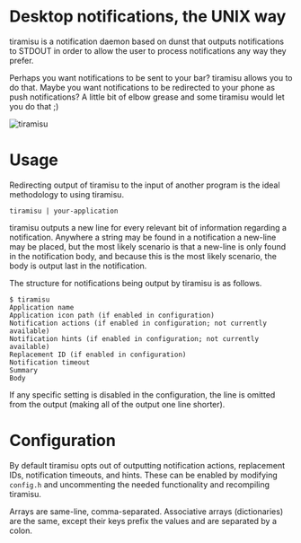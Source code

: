 # Desktop notifications, the UNIX way

tiramisu is a notification daemon based on dunst that outputs notifications
to STDOUT in order to allow the user to process notifications any way they prefer.

Perhaps you want notifications to be sent to your bar? tiramisu allows you to do that.
Maybe you want notifications to be redirected to your phone as push notifications? A little bit of elbow grease and some tiramisu would let you do that ;)

![tiramisu](https://github.com/Sweets/tiramisu/blob/master/example.gif)

# Usage

Redirecting output of tiramisu to the input of another program is the ideal methodology to using
tiramisu.

```
tiramisu | your-application
```

tiramisu outputs a new line for every relevant bit of information regarding a notification.
Anywhere a string may be found in a notification a new-line may be placed,
but the most likely scenario is that a new-line is only found in the notification body,
and because this is the most likely scenario, the body is output last in the notification.

The structure for notifications being output by tiramisu is as follows.

```
$ tiramisu
Application name
Application icon path (if enabled in configuration)
Notification actions (if enabled in configuration; not currently available)
Notification hints (if enabled in configuration; not currently available)
Replacement ID (if enabled in configuration)
Notification timeout
Summary
Body
```

If any specific setting is disabled in the configuration, the line is omitted
from the output (making all of the output one line shorter).

# Configuration

By default tiramisu opts out of outputting notification actions, replacement IDs,
notification timeouts, and hints. These can be enabled by modifying `config.h`
and uncommenting the needed functionality and recompiling tiramisu.

Arrays are same-line, comma-separated. Associative arrays (dictionaries) are the same,
except their keys prefix the values and are separated by a colon.
